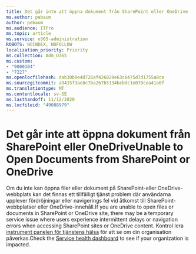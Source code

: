 ```yaml
---
title: Det går inte att öppna dokument från SharePoint eller OneDrive
ms.author: pebaum
author: pebaum
ms.audience: ITPro
ms.topic: article
ms.service: o365-administration
ROBOTS: NOINDEX, NOFOLLOW
localization_priority: Priority
ms.collection: Adm_O365
ms.custom:
- "9000104"
- "7227"
ms.openlocfilehash: dab30b9e4d726af426829e63c8475d7d1755a8ce
ms.sourcegitcommit: a9415f3ae8c7ba267b5134bcbdc1e070cea41a0f
ms.translationtype: MT
ms.contentlocale: sv-SE
ms.lasthandoff: 11/12/2020
ms.locfileid: "49088979"
---
```

# <a name="unable-to-open-documents-from-sharepoint-or-onedrive"></a><span data-ttu-id="b2f1a-102">Det går inte att öppna dokument från SharePoint eller OneDrive</span><span class="sxs-lookup"><span data-stu-id="b2f1a-102">Unable to Open Documents from SharePoint or OneDrive</span></span>

<span data-ttu-id="b2f1a-103">Om du inte kan öppna filer eller dokument på SharePoint-eller OneDrive-webbplats kan det finnas ett tillfälligt tjänst problem där användarna upplever fördröjningar eller navigerings fel vid åtkomst till SharePoint-webbplatser eller OneDrive-innehåll.</span><span class="sxs-lookup"><span data-stu-id="b2f1a-103">If you are unable to open files or documents in SharePoint or OneDrive site, there may be a temporary service issue where users experience intermittent delays or navigation errors when accessing SharePoint sites or OneDrive content.</span></span> <span data-ttu-id="b2f1a-104">Kontrol lera [instrument panelen för tjänstens hälsa](https://admin.microsoft.com/AdminPortal/Home#/servicehealth) för att se om din organisation påverkas.</span><span class="sxs-lookup"><span data-stu-id="b2f1a-104">Check the [Service health dashboard](https://admin.microsoft.com/AdminPortal/Home#/servicehealth) to see if your organization is impacted.</span></span>
